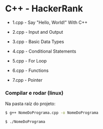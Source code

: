 # C++ - HackerRank

- 1.cpp - Say "Hello, World!" With C++

- 2.cpp - Input and Output

- 3.cpp - Basic Data Types

- 4.cpp - Conditional Statements

- 5.cpp - For Loop

- 6.cpp - Functions

- 7.cpp - Pointer

### Compilar e rodar (linux)

Na pasta raíz do projeto:

```bash
$ g++ NomeDoPrograma.cpp -o NomeDoPrograma

$ ./NomeDoPrograma
```